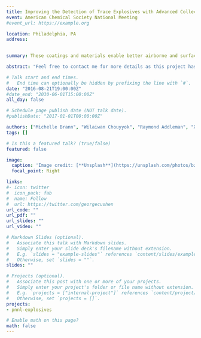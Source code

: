 ```yaml
---
title: Improving the Detection of Trace Explosives with Advanced Collection Materials
event: American Chemical Society National Meeting
#event_url: https://example.org

location: Philadelphia, PA
address:
 

summary: These coatings and materials enable better airborne and surface collection and thus detection

abstract: "Feel free to contact me for more details as this project has not been published"

# Talk start and end times.
#   End time can optionally be hidden by prefixing the line with `#`.
date: "2016-08-21T19:00:00Z"
#date_end: "2030-06-01T15:00:00Z"
all_day: false

# Schedule page publish date (NOT talk date).
#publishDate: "2017-01-01T00:00:00Z"

authors: ["Michelle Brann", "Wilaiwan Chouyyok", "Raymond Addleman", "Xiaohong Li", "Robert Ewing", "David Atkinson"]
tags: []

# Is this a featured talk? (true/false)
featured: false

image:
  caption: 'Image credit: [**Unsplash**](https://unsplash.com/photos/bzdhc5b3Bxs)'
  focal_point: Right

links:
#- icon: twitter
#  icon_pack: fab
#  name: Follow
#  url: https://twitter.com/georgecushen
url_code: ""
url_pdf: ""
url_slides: ""
url_video: ""

# Markdown Slides (optional).
#   Associate this talk with Markdown slides.
#   Simply enter your slide deck's filename without extension.
#   E.g. `slides = "example-slides"` references `content/slides/example-slides.md`.
#   Otherwise, set `slides = ""`.
slides: ""

# Projects (optional).
#   Associate this post with one or more of your projects.
#   Simply enter your project's folder or file name without extension.
#   E.g. `projects = ["internal-project"]` references `content/project/deep-learning/index.md`.
#   Otherwise, set `projects = []`.
projects:
- pnnl-explosives

# Enable math on this page?
math: false
---
```



